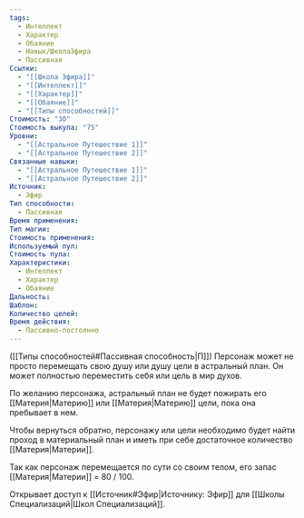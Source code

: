 ```yaml
---
tags:
  - Интеллект
  - Характер
  - Обаяние
  - Навык/ШколаЭфира
  - Пассивная
Ссылки:
  - "[[Школа Эфира]]"
  - "[[Интеллект]]"
  - "[[Характер]]"
  - "[[Обаяние]]"
  - "[[Типы способностей]]"
Стоимость: "30"
Стоимость выкупа: "75"
Уровни:
  - "[[Астральное Путешествие 1]]"
  - "[[Астральное Путешествие 2]]"
Связанные навыки:
  - "[[Астральное Путешествие 1]]"
  - "[[Астральное Путешествие 2]]"
Источник:
  - Эфир
Тип способности:
  - Пассивная
Время применения: 
Тип магии: 
Стоимость применения: 
Используемый пул: 
Стоимость пула: 
Характеристики:
  - Интеллект
  - Характер
  - Обаяние
Дальность: 
Шаблон: 
Количество целей: 
Время действия:
  - Пассивно-постоянно
---
```

([[Типы способностей#Пассивная способность|П]]) Персонаж может не просто перемещать свою душу или душу цели в астральный план. Он может полностью переместить себя или цель в мир духов.

По желанию персонажа, астральный план не будет пожирать его [[Материя|Материю]] или [[Материя|Материю]] цели, пока она пребывает в нем. 

Чтобы вернуться обратно, персонажу или цели необходимо будет найти проход в материальный план и иметь при себе достаточное количество [[Материя|Материи]]. 

Так как персонаж перемещается по сути со своим телом, его запас [[Материя|Материи]] = 80 / 100.

Открывает доступ к [[Источник#Эфир|Источнику: Эфир]] для [[Школы Специализаций|Школ Специализаций]]. 